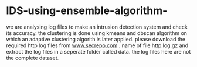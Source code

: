 # IDS-using-ensemble-algorithm-
we are analysing log files to make an intrusion detection system and check its accuracy. the clustering is done using kmeans and dbscan algorithm on which an adaptive clustering algorith is later applied.
please download the required http log files from www.secrepo.com . name of file http.log.gz and extract the log files in a seperate folder called data. the log files here are not the complete dataset.

